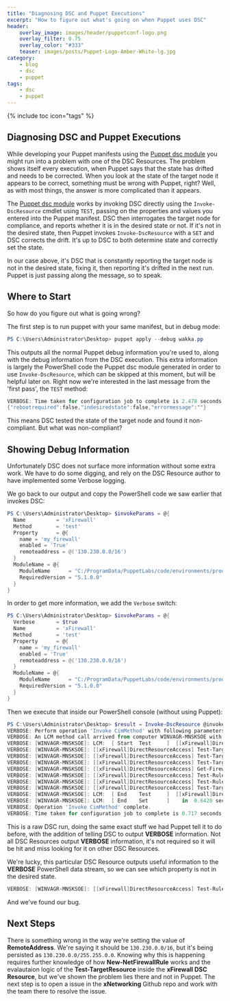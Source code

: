 ```yaml
---
title: "Diagnosing DSC and Puppet Executions"
excerpt: "How to figure out what's going on when Puppet uses DSC"
header:
    overlay_image: images/header/puppetconf-logo.png
    overlay_filter: 0.75
    overlay_color: "#333"
    teaser: images/posts/Puppet-Logo-Amber-White-lg.jpg
category:
    - blog
    - dsc
    - puppet
tags:
    - dsc
    - puppet
---
```


{% include toc icon="tags" %}

## Diagnosing DSC and Puppet Executions

While developing your Puppet manifests using the [Puppet dsc module](https://forge.puppet.com/puppetlabs/dsc) you might run into a problem with one of the DSC Resources. The problem shows itself every execution, when Puppet says that the state has drifted and needs to be corrected. When you look at the state of the target node it appears to be correct, something must be wrong with Puppet, right? Well, as with most things, the answer is more complicated than it appears.

The [Puppet dsc module](https://forge.puppet.com/puppetlabs/dsc) works by invoking DSC directly using the `Invoke-DscResource` cmdlet using `TEST`, passing on the properties and values you entered into the Puppet manifest. DSC then interrogates the target node for compliance, and reports whether it is in the desired state or not. If it's not in the desired state, then Puppet invokes `Invoke-DscResource` with a `SET` and DSC corrects the drift. It's up to DSC to both determine state and correctly set the state.

In our case above, it's DSC that is constantly reporting the target node is not in the desired state, fixing it, then reporting it's drifted in the next run. Puppet is just passing along the message, so to speak.

## Where to Start

So how do you figure out what is going wrong?

The first step is to run puppet with your same manifest, but in debug mode:

```powershell
PS C:\Users\Administrator\Desktop> puppet apply --debug wakka.pp
```

This outputs all the normal Puppet debug information you're used to, along with the debug information from the DSC execution. This extra information is largely the PowerShell code the Puppet dsc module generated in order to use `Invoke-DscResource`, which can be skipped at this moment, but will be helpful later on. Right now we're interested in the last message from the 'first pass', the `TEST` method:

```powershell
VERBOSE: Time taken for configuration job to complete is 2.478 seconds
{"rebootrequired":false,"indesiredstate":false,"errormessage":""}
```

This means DSC tested the state of the target node and found it non-compliant. But what was non-compliant? 

## Showing Debug Information

Unfortunately DSC does not surface more information without some extra work. We have to do some digging, and rely on the DSC Resource author to have implemented some Verbose logging.

We go back to our output and copy the PowerShell code we saw earlier that invokes DSC:

```powershell
PS C:\Users\Administrator\Desktop> $invokeParams = @{
  Name          = 'xFirewall'
  Method        = 'test'
  Property      = @{
    name = 'my_firewall'
    enabled = 'True'
    remoteaddress = @('130.230.0.0/16')
  }
  ModuleName = @{
    ModuleName      = "C:/ProgramData/PuppetLabs/code/environments/production/modules/dsc/lib/puppet_x/dsc_resources/xNetworking/xNetworking.psd1"
    RequiredVersion = "5.1.0.0"
  }
}
```

In order to get more information, we add the `Verbose` switch:

```powershell
PS C:\Users\Administrator\Desktop> $invokeParams = @{
  Verbose       = $true
  Name          = 'xFirewall'
  Method        = 'test'
  Property      = @{
    name = 'my_firewall'
    enabled = 'True'
    remoteaddress = @('130.230.0.0/16')
  }
  ModuleName = @{
    ModuleName      = "C:/ProgramData/PuppetLabs/code/environments/production/modules/dsc/lib/puppet_x/dsc_resources/xNetworking/xNetworking.psd1"
    RequiredVersion = "5.1.0.0"
  }
}
```

Then we execute that inside our PowerShell console (without using Puppet):

```powershell
PS C:\Users\Administrator\Desktop> $result = Invoke-DscResource @invokeParams
VERBOSE: Perform operation 'Invoke CimMethod' with following parameters, ''methodName' = Resourcetest,'className' = MSFT_DSCLocalConfigurationManager,'namespaceName' = root/Microsoft/Windows/DesiredStateConfiguration'.
VERBOSE: An LCM method call arrived from computer WINVAGR-MNSKSOE with user sid S-1-5-21-850066514-2495575711-3657759813-500.
VERBOSE: [WINVAGR-MNSKSOE]: LCM:  [ Start  Test     ]  [[xFirewall]DirectResourceAccess]
VERBOSE: [WINVAGR-MNSKSOE]: [[xFirewall]DirectResourceAccess] Test-TargetResource: Checking settings for firewall rule with Name 'my_firewall'.
VERBOSE: [WINVAGR-MNSKSOE]: [[xFirewall]DirectResourceAccess] Test-TargetResource: Find firewall rule with Name 'my_firewall'.
VERBOSE: [WINVAGR-MNSKSOE]: [[xFirewall]DirectResourceAccess] Test-TargetResource: Check each defined parameter against the existing firewall rule with Name 'my_firewall'.
VERBOSE: [WINVAGR-MNSKSOE]: [[xFirewall]DirectResourceAccess] Get-FirewallRuleProperty: Get all the properties and add filter info to rule map.
VERBOSE: [WINVAGR-MNSKSOE]: [[xFirewall]DirectResourceAccess] Test-RuleProperties: RemoteAddress property value '130.230.0.0/255.255.0.0' does not match desired state '130.230.0.0/16'.
VERBOSE: [WINVAGR-MNSKSOE]: [[xFirewall]DirectResourceAccess] Test-RuleProperties: Test Firewall rule with Name 'my_firewall' returning False.
VERBOSE: [WINVAGR-MNSKSOE]: [[xFirewall]DirectResourceAccess] Test-TargetResource: Check Firewall rule with Name 'my_firewall' returning False.
VERBOSE: [WINVAGR-MNSKSOE]: LCM:  [ End    Test     ]  [[xFirewall]DirectResourceAccess] False in 0.6260 seconds.
VERBOSE: [WINVAGR-MNSKSOE]: LCM:  [ End    Set      ]    in  0.6420 seconds.
VERBOSE: Operation 'Invoke CimMethod' complete.
VERBOSE: Time taken for configuration job to complete is 0.717 seconds
```

This is a raw DSC run, doing the same exact stuff we had Puppet tell it to do before, with the addition of telling DSC to output **VERBOSE** information. Not all DSC Resources output **VERBOSE** information, it's not required so it will be hit and miss looking for it on other DSC Resources.

We're lucky, this particular DSC Resource outputs useful information to the **VERBOSE** PowerShell data stream, so we can see which property is not in the desired state.

```powershell
VERBOSE: [WINVAGR-MNSKSOE]: [[xFirewall]DirectResourceAccess] Test-RuleProperties: RemoteAddress property value '130.230.0.0/255.255.0.0' does not match desired state '130.230.0.0/16'.
```

And we've found our bug. 
## Next Steps

There is something wrong in the way we're setting the value of **RemoteAddress**. We're saying it should be `130.230.0.0/16`, but it's being persisted as `130.230.0.0/255.255.0.0`. Knowing why this is happening requires further knowledge of how **New-NetFirewallRule** works and the evalautaion logic of the **Test-TargetResource** inside the **xFirewall DSC Resource**, but we've shown the problem lies there and not in Puppet. The next step is to open a issue in the **xNetworking** Github repo and work with the team there to resolve the issue.
